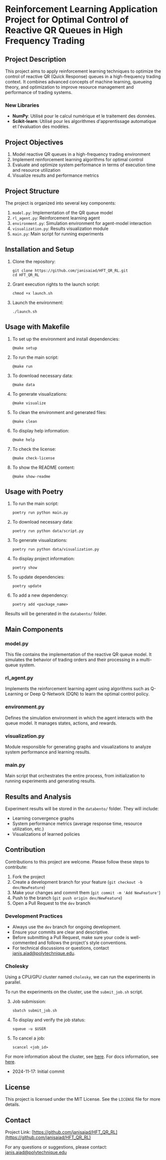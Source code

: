 # Reinforcement Learning Application Project for Optimal Control of Reactive QR Queues in High Frequency Trading

## Project Description

This project aims to apply reinforcement learning techniques to optimize the control of reactive QR (Quick Response) queues in a high-frequency trading context. It combines advanced concepts of machine learning, queueing theory, and optimization to improve resource management and performance of trading systems.

### New Libraries

- **NumPy**: Utilisé pour le calcul numérique et le traitement des données.
- **Scikit-learn**: Utilisé pour les algorithmes d'apprentissage automatique et l'évaluation des modèles.

## Project Objectives

1. Model reactive QR queues in a high-frequency trading environment
2. Implement reinforcement learning algorithms for optimal control
3. Evaluate and optimize system performance in terms of execution time and resource utilization
4. Visualize results and performance metrics

## Project Structure

The project is organized into several key components:

1. `model.py`: Implementation of the QR queue model
2. `rl_agent.py`: Reinforcement learning agent
3. `environment.py`: Simulation environment for agent-model interaction
4. `visualization.py`: Results visualization module
5. `main.py`: Main script for running experiments

## Installation and Setup

1. Clone the repository:
   ```
   git clone https://github.com/janisaiad/HFT_QR_RL.git
   cd HFT_QR_RL
   ```

2. Grant execution rights to the launch script:
   ```
   chmod +x launch.sh
   ```

3. Launch the environment:
   ```
   ./launch.sh
   ```

## Usage with Makefile

1. To set up the environment and install dependencies:
   ```
   @make setup
   ```

2. To run the main script:
   ```
   @make run
   ```

3. To download necessary data:
   ```
   @make data
   ```

4. To generate visualizations:
   ```
   @make visualize
   ```

5. To clean the environment and generated files:
   ```
   @make clean
   ```

6. To display help information:
   ```
   @make help
   ```

7. To check the license:
   ```
   @make check-license
   ```

8. To show the README content:
   ```
   @make show-readme
   ```

## Usage with Poetry

1. To run the main script:
   ```
   poetry run python main.py
   ```

2. To download necessary data:
   ```
   poetry run python data/script.py
   ```

3. To generate visualizations:
   ```
   poetry run python data/visualization.py
   ```

4. To display project information:
   ```
   poetry show
   ```

5. To update dependencies:
   ```
   poetry update
   ```

6. To add a new dependency:
   ```
   poetry add <package_name>
   ```

Results will be generated in the `databento/` folder.

## Main Components

### model.py

This file contains the implementation of the reactive QR queue model. It simulates the behavior of trading orders and their processing in a multi-queue system.

### rl_agent.py

Implements the reinforcement learning agent using algorithms such as Q-Learning or Deep Q-Network (DQN) to learn the optimal control policy.

### environment.py

Defines the simulation environment in which the agent interacts with the queue model. It manages states, actions, and rewards.

### visualization.py

Module responsible for generating graphs and visualizations to analyze system performance and learning results.

### main.py

Main script that orchestrates the entire process, from initialization to running experiments and generating results.

## Results and Analysis

Experiment results will be stored in the `databento/` folder. They will include:

- Learning convergence graphs
- System performance metrics (average response time, resource utilization, etc.)
- Visualizations of learned policies

## Contribution

Contributions to this project are welcome. Please follow these steps to contribute:

1. Fork the project
2. Create a development branch for your feature (`git checkout -b dev/NewFeature`)
3. Make your changes and commit them (`git commit -m 'Add NewFeature'`)
4. Push to the branch (`git push origin dev/NewFeature`)
5. Open a Pull Request to the `dev` branch

### Development Practices

- Always use the `dev` branch for ongoing development.
- Ensure your commits are clear and descriptive.
- Before submitting a Pull Request, make sure your code is well-commented and follows the project's style conventions.
- For technical discussions or questions, contact janis.aiad@polytechnique.edu.


### Cholesky

Using a CPU/GPU cluster named `cholesky`, we can run the experiments in parallel.

To run the experiments on the cluster, use the `submit_job.sh` script.

3. Job submission:
   ```
   sbatch submit_job.sh
   ```

4. To display and verify the job status:
   ```
   squeue -u $USER
   ```

5. To cancel a job:
   ```
   scancel <job_id>
   ```



For more information about the cluster, see [here](https://www.idris.fr/cholesky/).
For docs information, see [here](https://meso-ipp.gitlab.labos.polytechnique.fr/user_doc/cholesky/).

- 2024-11-17: Initial commit

## License

This project is licensed under the MIT License. See the `LICENSE` file for more details.

## Contact

Project Link: [https://github.com/janisaiad/HFT_QR_RL](https://github.com/janisaiad/HFT_QR_RL)  

For any questions or suggestions, please contact: janis.aiad@polytechnique.edu
